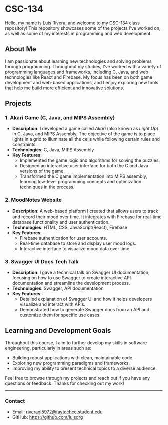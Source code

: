 # CSC-134
Hello, my name is Luis Rivera, and welcome to my CSC-134 class repository! This repository showcases some of the projects I've worked on, as well as some of my interests in programming and web development.

## About Me
I am passionate about learning new technologies and solving problems through programming. Throughout my studies, I've worked with a variety of programming languages and frameworks, including C, Java, and web technologies like React and Firebase. My focus has been on both game development and web-based applications, and I enjoy exploring new tools that help me build more efficient and innovative solutions.

## Projects

### 1. Akari Game (C, Java, and MIPS Assembly)
- **Description**: I developed a game called *Akari* (also known as *Light Up*) in C, Java, and MIPS Assembly. The objective of the game is to place lights in a grid to illuminate all the cells while following certain rules and constraints.
- **Technologies**: C, Java, MIPS Assembly
- **Key Features**:
  - Implemented the game logic and algorithms for solving the puzzles.
  - Designed an interactive user interface for both the C and Java versions of the game.
  - Transformed the C game implementation into MIPS assembly, learning low-level programming concepts and optimization techniques in the process.


### 2. MoodNotes Website
- **Description**: A web-based platform I created that allows users to track and record their mood over time. It integrates with Firebase for real-time database functionality and user authentication.
- **Technologies**: HTML, CSS, JavaScript(React), Firebase
- **Key Features**:
  - Firebase authentication for user accounts.
  - Real-time database to store and display user mood logs.
  - Interactive interface to visualize mood data over time.

### 3. Swagger UI Docs Tech Talk
- **Description**: I gave a technical talk on Swagger UI documentation, focusing on how to use Swagger to create interactive API documentation and streamline the development process.
- **Technologies**: Swagger, API documentation
- **Key Features**:
  - Detailed explanation of Swagger UI and how it helps developers visualize and interact with APIs.
  - Demonstrated how to generate Swagger docs from an API and customize them for specific use cases.

## Learning and Development Goals
Throughout this course, I aim to further develop my skills in software engineering, particularly in areas such as:
- Building robust applications with clean, maintainable code.
- Exploring new programming paradigms and frameworks.
- Improving my ability to present technical topics to a diverse audience.

Feel free to browse through my projects and reach out if you have any questions or feedback. Thanks for checking out my work!

---

### Contact
- Email: riveragl5972@faytechcc.student.edu
- GitHub: https://github.com/luisdrg
